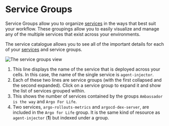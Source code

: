 # Service Groups

Service Groups allow you to organize [services](/docs/cloud/latest/service-catalog/concepts/services) in the ways that best suit your workflow. These groupings allow you to easily visualize and manage any of the multiple services that exist across your environments.

The service catalogue allows you to see all of the important details for each of your [services](/docs/cloud/latest/service-catalog/concepts/services) and service groups.

![The service groups view](../../../images/service-group-root.png)

1. This line displays the name of the service that is deployed across your cells. In this case, the name of the single service is `agent-injector`.
2. Each of these two lines are service groups (with the first collapsed and the second expanded). Click on a service group to expand it and show the list of services grouped within.
3. This shows the number of services contained by the groups `Ambassador is the way` and `Argo For Life`.
4. Two services, `argo-rollouts-metrics` and `argocd-dex-server`, are included in the `Argo for Life` group. It is the same kind of resource as `agent-injector` (**1**) but indexed under a group.

